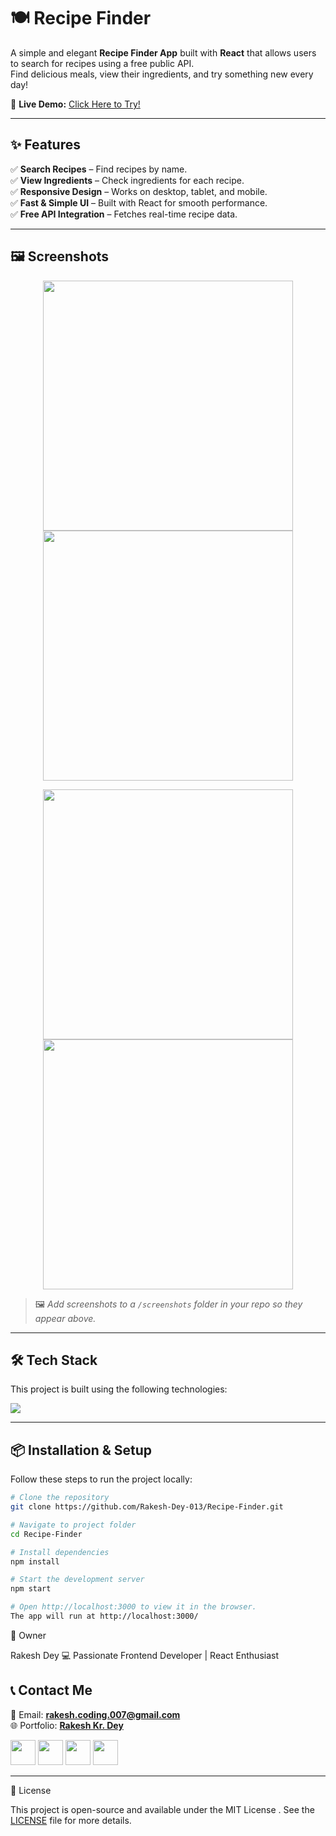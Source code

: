 # 🍽️ Recipe Finder  

A simple and elegant **Recipe Finder App** built with **React** that allows users to search for recipes using a free public API.  
Find delicious meals, view their ingredients, and try something new every day!  

🔗 **Live Demo:** [Click Here to Try!](https://rakesh-dey-013.github.io/Recipe-Finder/)  

---

## ✨ Features  

✅ **Search Recipes** – Find recipes by name.  
✅ **View Ingredients** – Check ingredients for each recipe.  
✅ **Responsive Design** – Works on desktop, tablet, and mobile.  
✅ **Fast & Simple UI** – Built with React for smooth performance.  
✅ **Free API Integration** – Fetches real-time recipe data.  

---

## 🖼️ Screenshots  

<p align="center">
  <img src="https://raw.githubusercontent.com/Rakesh-Dey-013/Recipe-Finder/blob/main/src/assets/one.png" width="400px" />
  <img src="https://raw.githubusercontent.com/Rakesh-Dey-013/Recipe-Finder/blob/main/src/assets/two.png" width="400px" />
</p>

<p align="center">
  <img src="https://raw.githubusercontent.com/Rakesh-Dey-013/Recipe-Finder/blob/main/src/assets/three.png" width="400px" />
  <img src="https://raw.githubusercontent.com/Rakesh-Dey-013/Recipe-Finder/blob/main/src/assets/four.png" width="400px" />
</p>

> 🖼️ *Add screenshots to a `/screenshots` folder in your repo so they appear above.*

---

## 🛠 Tech Stack  
This project is built using the following technologies:

<p>
  <img src="https://skillicons.dev/icons?i=html,css,react,tailwind,javascript,git,github" />
</p>

---

## 📦 Installation & Setup  

Follow these steps to run the project locally:  

```bash
# Clone the repository
git clone https://github.com/Rakesh-Dey-013/Recipe-Finder.git

# Navigate to project folder
cd Recipe-Finder

# Install dependencies
npm install

# Start the development server
npm start

# Open http://localhost:3000 to view it in the browser.
The app will run at http://localhost:3000/
```


👤 Owner

Rakesh Dey
💻 Passionate Frontend Developer | React Enthusiast

## 📞 Contact Me  

💌 Email: **rakesh.coding.007@gmail.com**  
🌐 Portfolio:   [**Rakesh Kr. Dey**](https://rakesh-dey-portfolio.netlify.app/)

<p>
  <a href="https://www.linkedin.com/in/rakeshdey007/"><img src="https://skillicons.dev/icons?i=linkedin" height="40" /></a>
  <a href="https://x.com/RD_Gaming796974?t=KjHhp857TH3bu5ze5qKNGA&s=09"><img src="https://skillicons.dev/icons?i=twitter" height="40" /></a>
  <a href="https://www.instagram.com/rakesh._._007?igsh=MXc3NGxxY2I0dnprMA=="><img src="https://skillicons.dev/icons?i=instagram" height="40" /></a>
  <a href="https://github.com/Rakesh-Dey-013"><img src="https://skillicons.dev/icons?i=github" height="40" /></a>
</p>


---


📜 License

This project is open-source and available under the MIT License
. See the [LICENSE](LICENSE) file for more details.
